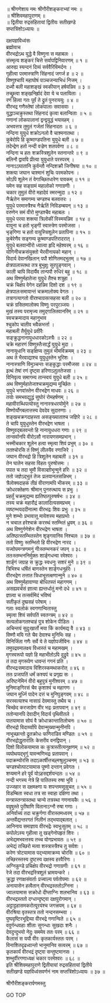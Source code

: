 
  
॥ श्रीगणेशाय नमः श्रीगौरीशङ्कराभ्यां नमः ॥  
॥ श्रीशिवमहापुराणम् ॥  
॥ द्वितीया रुद्रसंहितायां द्वितीयः सतीखण्डे  
सप्तत्रिंशोऽध्यायः ॥  
  
दक्षयज्ञविध्वंसः  
ब्रह्मोवाच  
वीरभद्रोऽथ युद्धे वै विष्णुना स महाबलः ।  
संस्मृत्य शङ्करं चित्ते सर्वापद्विनिवारणम् ॥ १ ॥  
आरुह्य स्यन्दनं दिव्यं सर्ववैरिविमर्दनः ।  
गृहीत्वा परमास्त्राणि सिंहनादं जगर्ज ह ॥ २ ॥  
विष्णुश्चापि महाघोषं पाञ्चजन्याभिधं निजम् ।  
दध्मौ बली महाशङ्‌खं स्वकीयान् हर्षयन्निव ॥ ३ ॥  
तच्छ्रुत्वा शङ्‌खनिर्ह्रादं देवा ये च पलायिताः ।  
रणं हित्वा गतः पूर्वं ते द्रुतं पुनराययुः ॥ ४ ॥  
वीरभद्र गणैस्तेषां लोकपालाः सवासवाः ।  
युद्धाञ्चक्रुस्तथा सिंहनादं कृत्वा बलान्विताः ॥ ५ ॥  
गणानां लोकपालानां द्वन्द्वयुद्धं भयावहम् ।  
अभवत्तत्र तुमुलं गर्जतां सिंहनादतः ॥ ६ ॥  
नन्दिना युयुधे शक्रोऽनलो वै चाश्मनातथा ।  
कुबेरोपि हि कूष्माण्डपतिना युयुधे बली ॥ ७ ॥  
तदेन्द्रेण हतो नन्दी वज्रेण शतपर्वणा ॥ ८ ॥  
नन्दिना च हतः शक्रस्त्रिशूलेन स्तनान्तरे ॥ ९ ॥  
बलिनौ द्वावपि प्रीत्या युयुधाते परस्परम् ।  
नानाऽऽघातानि कुर्वन्तौ नन्दिशक्रौ जिगीषया ॥ १० ॥  
शक्त्या जघान चाश्मानं शुचिः परमकोपनः ।  
सोऽपि शूलेन तं वेगाच्छितधारेण पावकम् ॥ ११ ॥  
यमेन सह सङ्‌ग्रामं महालोको गणाग्रणीः ।  
चकार तुमुलं वीरो महादेवं स्मरन्मुदा ॥ १२ ॥  
नैर्ऋतेन समागम्य चण्डश्च बलवत्तरः ।  
युयुधे परमास्त्रैश्च नैर्ऋतिं निविडम्बयन् ॥ १३ ॥  
वरुणेन समं वीरो मुण्डश्चैव महाबलः ।  
युयुधे परया शक्त्या त्रिलोकीं विस्मयन्निव ॥ १४ ॥  
वायुना च हतो भृङ्‌गी स्वास्त्रेण परमोजसा ।  
भृङ्‌गिणा च हतो वायुस्त्रिशूलेन प्रतापिना ॥ १५ ॥  
कुबेरेणैव सङ्‌गम्य कूष्माण्डपतिरादरात् ।  
युयुधे बलवान्वीरो ध्यात्वा हृदि महेश्वरम् ॥ १६ ॥  
योगिनीचक्रसंयुक्तो भैरवीनायको महान् ।  
विदार्य देवानखिलान् पपौ शोणितमद्‌भुतम् ॥ १७ ॥  
क्षेत्रपालास्तथा तत्र बुभुक्षुः सुरपुङ्‌गवान् ।  
काली चापि विदार्यैव तान्पपौ रुधिरं बहु ॥ १८ ॥  
अथ विष्णुर्महातेजा युयुधे तैश्च शत्रुहा ।  
चक्रं चिक्षेप वेगेन दहन्निव दिशो दश ॥ १९ ॥  
क्षेत्रपालःसमायान्तं चक्रमालोक्य वेगतः ।  
तत्रागत्यागतो वीरश्चाग्रसत्सहसा बली ॥ २० ॥  
चक्रं ग्रसितमालोक्य विष्णुः परपुरञ्जयः ।  
मुखं तस्य परामृज्य तमुद्‌गालितवानरिम् ॥ २१ ॥  
स्वचक्रमादाय महानुभाव  
     श्चुकोप चातीव भवैकभर्त्ता ।  
महाबली तैर्युयुधे प्रवीरैः  
     सङ्क्रुद्धनानायुधधारकोऽस्त्रैः ॥ २२ ॥  
चक्रे महारणं विष्णुस्तैःसार्द्धं युयुधे मुदा ।  
नानायुधानि सङ्‌क्षिप्य तुमुलं भीमविक्रमम् ॥ २३ ॥  
अथ ते भैरवाद्याश्च युयुधुस्तेन भूरिशः ।  
नानास्त्राणि विमुञ्चन्तः सङ्‌कुद्धाः परमौजसा ॥ २४ ॥  
इत्थं तेषां रणं दृष्ट्वा हरिणाऽतुलतेजसा ।  
विनिवृत्य समागम्य तान्स्वयं युयुधे बली ॥ २५ ॥  
अथ विष्णुर्महातेजाश्चक्रमुद्यम्य मूर्च्छितः ।  
युयुधे भगवांस्तेन वीरभद्रेण माधवः ॥ २६ ॥  
तयोः समभवद्युद्धं सुघोरं रोमहर्षणम् ।  
महावीराब्धिपत्योस्तु नानास्त्रधरयोर्मुने ॥ २७ ॥  
विष्णोर्योगबलात्तस्य देवदेव सुदारुणाः ।  
शङ्खचक्रगदाहस्ता असङ्‌ख्याताश्च जज्ञिरे ॥ २८ ॥  
ते चापि युयुधुस्तेन वीरभद्रेण भाषता ।  
विष्णुवद्‌बलवन्तो हि नानायुधधरा गणाः ॥ २९ ॥  
तान्सर्वानपि वीरोऽसौ नारायणसमप्रभान् ।  
भस्मीचकार शूलेन हत्वा स्मृत्वा शिवं प्रभुम् ॥ ३० ॥  
ततश्चोरसि तं विष्णुं लीलयैव रणाजिरे ।  
जघान वीरभद्रो हि त्रिशूलेन महाबली ॥ ३१ ॥  
तेन घातेन सहसा विहतः पुरुषोत्तमः ।  
पपात च तदा भूमौ विसञ्ज्ञोभून्मुने हरिः ॥ ३२ ॥  
ततो जज्ञेऽद्‌भुतं तेजः प्रलयानलसन्निभम् ।  
त्रैलोक्यदाहकं तीव्रं वीराणामपि भीकरम् ॥ ३३ ॥  
क्रोधरक्तेक्षणः श्रीमान् पुनरुत्थाय स प्रभुः ।  
प्रहर्तुं चक्रमुद्यम्य ह्यतिष्ठत्पुरुषर्षभः ॥ ३४ ॥  
तस्य चक्रं महारौद्रं कालादित्यसमप्रभम् ।  
व्यष्टम्भयददीनात्मा वीरभद्रः शिवः प्रभुः ॥ ३५ ॥  
मुने शम्भोः प्रभावात्तु मायेशस्य महाप्रभोः ।  
न चचाल हरेश्चक्रं करस्थं स्तम्भितं ध्रुवम् ॥ ३६ ॥  
अथ विष्णुर्गणेशेन वीरभद्रेण भाषता ।  
अतिष्ठत्स्तम्भितस्तेन शृङ्‌गवानिव निश्चलः ॥ ३७ ॥  
ततो विष्णुः स्तम्भितो हि वीरभद्रेण नारद ।  
यज्वोपमन्त्रणमनुं नीःस्तम्भनकरं जपन् ॥ ३८ ॥  
ततःस्तम्भननिर्मुक्तः शार्ङ्‌गधन्वा रमेश्वरः ।  
शार्ङ्‌गं जग्राह स क्रुद्धः स्वधनुः सशरं मुने ॥ ३९ ॥  
त्रिभिश्च धर्षितं बाणस्तेन शार्ङ्‌गधनुर्हरेः ।  
वीरभद्रेण तत्तात त्रिधाभूत्तत्क्षणान्मुने ॥ ४० ॥  
अथ विष्णुर्महावाण्या बोधितस्तं महागणम् ।  
असह्यवर्चसं ज्ञात्वा ह्यन्तर्धातुं मनो दधे ॥ ४१ ॥  
ज्ञात्वा च तत्सर्वमिदं भविष्यं  
     सतीकृतं दुष्प्रसहं परेषाम् ।  
गताः स्वलोकं स्वगणान्वितास्तु  
     स्मृत्वा शिवं सर्वपतिं स्वतन्त्रम् ॥ ४२ ॥  
सत्यलोकगतश्चाहं पुत्र शोकेन पीडितः ।  
अचिन्तयं सुदुःखार्तो मया किं कार्यमद्य वै ॥ ४३ ॥  
विष्णौ मयि गते चैव देवाश्च मुनिभिः सह ।  
विनिर्जिता गणैः सर्वे ये ते यज्ञोपजीविनः ॥ ४४ ॥  
तमुपद्रवमालक्ष्य विध्वस्तं च महामखम् ।  
मृगस्वरूपो यज्ञो हि महाभीतोऽपि दुद्रुवे ॥ ४५ ॥  
तं तदा मृगरूपेण धावन्तं गगनं प्रति ।  
वीरभद्रःसमादाय विशिरस्कमथाकरोत् ॥ ४६ ॥  
ततः प्रजापतिं धर्मं कश्यपं च प्रगृह्य सः ।  
अरिष्टनेमिनं वीरो बहुपुत्रं मुनीश्वरम् ॥ ४७ ॥  
मुनिमाङ्‌गिरसं चैव कृशाश्वं च महागणः ।  
जघान मूर्ध्नि पादेन दत्तं च मुनिपुङ्‌गवम् ॥ ४८ ॥  
सरस्वत्याश्च नासाग्रं देवमास्तु तथैव च ।  
चिच्छेद करजाग्रेण वीर भद्रः प्रतापवान् ॥ ४९ ॥  
ततोन्यानपि देवादीन् विदार्य पृथिवीतले ।  
पातयामास सोयं वै क्रोधाक्रान्तातिलोचनः ॥ ५० ॥  
वीरभद्रो विदार्य्यापि देवान्मुख्यान्मुनीनपि ।  
नाभूच्छान्तो द्रुतक्रोधः फणिराडिव मण्डितः ॥ ५१ ॥  
वीरभद्रोद्धृतारातिः केसरीव वनद्विपान् ।  
दिशो विलोकयामास कः कुत्रास्तीत्यनुक्षणम् ॥ ५२ ॥  
व्यपोथयद्‌भृगुं यावन्मणिभद्रः प्रतापवान् ।  
पदाक्रम्योरसि तदाऽकार्षीत्तच्छ्मश्रुलुञ्चनम् ॥ ५३ ॥  
चण्डश्चोत्पाटयामास पूष्णो दन्तान् प्रवेगतः ।  
शप्यमाने हरे पूर्वं योऽहसद्दर्शयन्दतः ॥ ५४ ॥  
नन्दी भगस्य नेत्रे हि पातितस्य रुषा भुवि ।  
उज्जहार स दक्षमक्ष्णा यः शपन्तमसूसुचत् ॥ ५५ ॥  
विडम्बिता स्वधा तत्र सा स्वाहा दक्षिणा तथा ।  
मन्त्रास्तन्त्रास्तथा चान्ये तत्रस्था गणनायकैः ॥ ५६ ॥  
ववृषुस्ते पुरीषाणि वितानाऽग्नौ रुषा गणाः ।  
अनिर्वाच्यं तदा चक्रुर्गणा वीरास्तमध्वरम् ॥ ५७ ॥  
अन्तर्वेद्यन्तरगतं निलीनं तद्‌भयाद्‌बलात् ।  
आनिनाय समाज्ञाय वीरभद्रेः स्वभूःसुतम् ॥ ५८ ॥  
कपोलेऽस्य गृहीत्वा तु खड्गेनोपहृतं शिरः ।  
अभेद्यमभवत्तस्य तच्च योगप्रभावतः ॥ ५९ ॥  
अभेद्यं तच्छिरो मत्वा शस्त्रास्त्रैश्च तु सर्वशः ।  
करेण त्रोटयामास पद्‌भ्यामाक्रम्य चोरसि ॥ ६० ॥  
तच्छिरस्तस्य दुष्टस्य दक्षस्य हरवैरिणः ।  
अग्निकुण्डे प्रचिक्षेप वीरभद्रो गणाग्रणीः ॥ ६१ ॥  
रेजे तदा वीरभद्रस्त्रिशूलं भ्रामयन्करे ।  
क्रुद्धा रणाक्षसंवर्ताः प्रज्वाल्य पर्वतोपमाः ॥ ६२ ॥  
अनायासेन हत्वैतान् वीरभद्रस्ततोऽग्निना ।  
ज्वालयामास सक्रोधो दीप्ताग्निः शलभानिव ॥ ६३ ॥  
वीरभद्रस्ततो दग्धान्दृष्ट्वा दक्षपुरोगमान् ।  
अट्टाट्टहासमकरोत्पूरयंश्च जगत्त्रयम् ॥ ६४ ॥  
वीरश्रिया वृतस्तत्र ततो नन्दनसम्भवा ।  
पुष्पवृष्टिरभूद्दिव्या वीरभद्रे गणान्विते ॥ ६५ ॥  
ववुर्गन्धवहाः शीताः सुगन्धाः सुखदाः शनैः ।  
देवदुन्दुभयो नेदुः सममेव ततः परम् ॥ ६६ ॥  
कैलासं स ययौ वीरः कृतकार्यस्ततः परम् ।  
विनाशितदृढध्वान्तो भानुमानिव सत्वरम् ॥ ६७ ॥  
कृतकार्यं वीरभद्रं दृष्ट्वा सन्तुष्टमानसः ।  
शम्भुर्वीरगणाध्यक्षं चकार परमेश्वरः ॥ ६८ ॥  
इति श्रीशिवमहापुराणे द्वितीयायां रुद्रसहितायां द्वितीये  
सतीखण्डे यज्ञविध्वंसवर्णनं नाम सप्तत्रिंशोऽध्यायः ॥ ३७ ॥  
  
  
श्रीगौरीशङ्करार्पणमस्तु  
  
GO TOP
